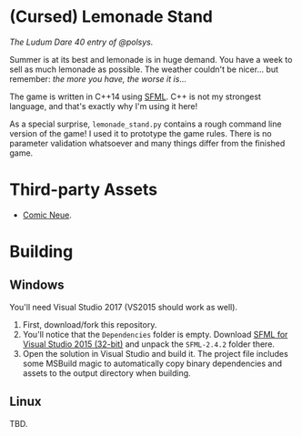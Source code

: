 # (Cursed) Lemonade Stand
*The Ludum Dare 40 entry of @polsys.*

Summer is at its best and lemonade is in huge demand. You have a week to sell as much lemonade as possible. The weather couldn't be nicer... but remember: *the more you have, the worse it is*...

The game is written in C++14 using [SFML](https://github.com/SFML/SFML). C++ is not my strongest language, and that's exactly why I'm using it here!

As a special surprise, `lemonade_stand.py` contains a rough command line version of the game! I used it to prototype the game rules. There is no parameter validation whatsoever and many things differ from the finished game.


# Third-party Assets
* [Comic Neue](https://github.com/crozynski/comicneue).

# Building
## Windows
You'll need Visual Studio 2017 (VS2015 should work as well).
1. First, download/fork this repository.
2. You'll notice that the `Dependencies` folder is empty. Download [SFML for Visual Studio 2015 (32-bit)](https://www.sfml-dev.org/download/sfml/2.4.2/) and unpack the `SFML-2.4.2` folder there.
3. Open the solution in Visual Studio and build it. The project file includes some MSBuild magic to automatically copy binary dependencies and assets to the output directory when building.

## Linux
TBD.
